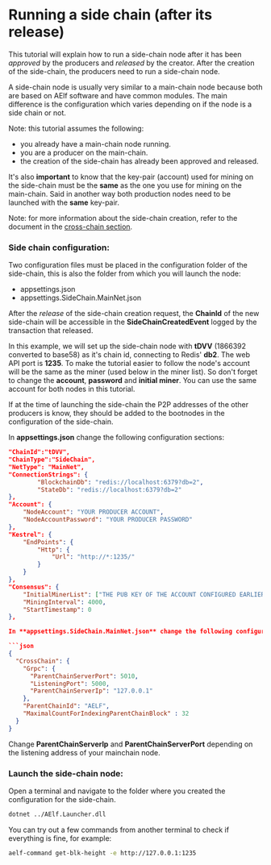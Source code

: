 # Running a side chain (after its release)

This tutorial will explain how to run a side-chain node after it has been *approved* by the producers and *released* by the creator. After the creation of the side-chain, the producers need to run a side-chain node.

A side-chain node is usually very similar to a main-chain node because both are based on AElf software and have common modules. The main difference is the configuration which varies depending on if the node is a side chain or not.

Note: this tutorial assumes the following:
- you already have a main-chain node running.
- you are a producer on the main-chain.
- the creation of the side-chain has already been approved and released.

It's also **important** to know that the key-pair (account) used for mining on the side-chain must be the **same** as the one you use for mining on the main-chain. Said in another way both production nodes need to be launched with the **same** key-pair.

Note: for more information about the side-chain creation, refer to the document in the [cross-chain section](../../crosschain/setup.md).

### Side chain configuration:

Two configuration files must be placed in the configuration folder of the side-chain, this is also the folder from which you will launch the node:
- appsettings.json
- appsettings.SideChain.MainNet.json

After the *release* of the side-chain creation request, the **ChainId** of the new side-chain will be accessible in the **SideChainCreatedEvent** logged by the transaction that released.

In this example, we will set up the side-chain node with **tDVV** (1866392 converted to base58) as it's chain id, connecting to Redis' **db2**. The web API port is **1235**. To make the tutorial easier to follow the node's account will be the same as the miner (used below in the miner list). So don't forget to change the **account**, **password** and **initial miner**. You can use the same account for both nodes in this tutorial.

If at the time of launching the side-chain the P2P addresses of the other producers is know, they should be added to the bootnodes in the configuration of the side-chain.

In **appsettings.json** change the following configuration sections:
```json
"ChainId":"tDVV",
"ChainType":"SideChain",
"NetType": "MainNet",
"ConnectionStrings": {
        "BlockchainDb": "redis://localhost:6379?db=2",
        "StateDb": "redis://localhost:6379?db=2"
},
"Account": {
    "NodeAccount": "YOUR PRODUCER ACCOUNT",
    "NodeAccountPassword": "YOUR PRODUCER PASSWORD"
},
"Kestrel": {
    "EndPoints": {
        "Http": {
            "Url": "http://*:1235/"
        }
    }
},
"Consensus": {
    "InitialMinerList": ["THE PUB KEY OF THE ACCOUNT CONFIGURED EARLIER"],
    "MiningInterval": 4000,
    "StartTimestamp": 0
},

In **appsettings.SideChain.MainNet.json** change the following configuration sections:

```json
{
  "CrossChain": {
    "Grpc": {
      "ParentChainServerPort": 5010,
      "ListeningPort": 5000,
      "ParentChainServerIp": "127.0.0.1"
    },
    "ParentChainId": "AELF",
    "MaximalCountForIndexingParentChainBlock" : 32
  }
}
```

Change **ParentChainServerIp** and **ParentChainServerPort** depending on the listening address of your mainchain node.

### Launch the side-chain node:

Open a terminal and navigate to the folder where you created the configuration for the side-chain.

```bash
dotnet ../AElf.Launcher.dll
```

You can try out a few commands from another terminal to check if everything is fine, for example:

```bash
aelf-command get-blk-height -e http://127.0.0.1:1235
```